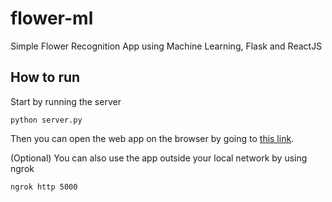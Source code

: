 # flower-ml
Simple Flower Recognition App using Machine Learning, Flask and ReactJS

## How to run

Start by running the server
```
python server.py
```

Then you can open the web app on the browser by going to [this link](https://localhost:5000).

(Optional)
You can also use the app outside your local network by using ngrok
```
ngrok http 5000
```